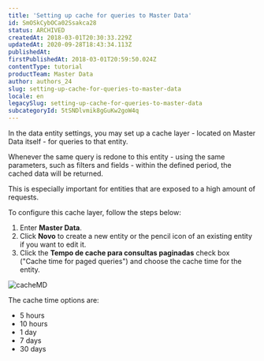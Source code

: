 ```yaml
---
title: 'Setting up cache for queries to Master Data'
id: SmOSkCybOCa02Ssakca28
status: ARCHIVED
createdAt: 2018-03-01T20:30:33.229Z
updatedAt: 2020-09-28T18:43:34.113Z
publishedAt: 
firstPublishedAt: 2018-03-01T20:59:50.024Z
contentType: tutorial
productTeam: Master Data
author: authors_24
slug: setting-up-cache-for-queries-to-master-data
locale: en
legacySlug: setting-up-cache-for-queries-to-master-data
subcategoryId: 5tSNDlvmik8gGuKw2goW4q
---
```


In the data entity settings, you may set up a cache layer - located on Master Data itself - for queries to that entity.

Whenever the same query is redone to this entity - using the same parameters, such as filters and fields - within the defined period, the cached data will be returned.

This is especially important for entities that are exposed to a high amount of requests.

To configure this cache layer, follow the steps below:
1. Enter __Master Data__.
2. Click __Novo__ to create a new entity or the pencil icon of an existing entity if you want to edit it.
3. Click the __Tempo de cache para consultas paginadas__ check box ("Cache time for paged queries") and choose the cache time for the entity.

![cacheMD](//images.contentful.com/alneenqid6w5/7EJ8s7Z3uE0coc4QUkQcQC/0efbe18c6bd8018165e18f6d87da765f/cacheMD.jpg)

The cache time options are:
- 5 hours
- 10 hours
- 1 day
- 7 days
- 30 days
